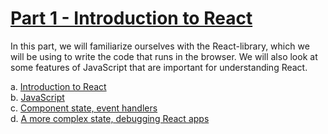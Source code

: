 # [Part 1 - Introduction to React](https://fullstackopen.com/en/part1)

In this part, we will familiarize ourselves with the React-library, which we will be using to write the code that runs in the browser. We will also look at some features of JavaScript that are important for understanding React.

a. [Introduction to React](https://fullstackopen.com/en/part1/introduction_to_react)  
b. [JavaScript](https://fullstackopen.com/en/part1/java_script)  
c. [Component state, event handlers](https://fullstackopen.com/en/part1/component_state_event_handlers)  
d. [A more complex state, debugging React apps](https://fullstackopen.com/en/part1/a_more_complex_state_debugging_react_apps)